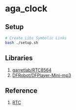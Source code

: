 # aga_clock

## Setup

```bash
# Create Libs Symbolic Links
bash ./setup.sh
```

## Libraries

1. [garretlab/RTC8564](https://github.com/garretlab/RTC8564)
2. [DFRobot/DFPlayer-Mini-mp3](https://github.com/DFRobot/DFPlayer-Mini-mp3)

## Reference

1. [RTC](https://garretlab.web.fc2.com/arduino/lab/realtime_clock/index.html)

